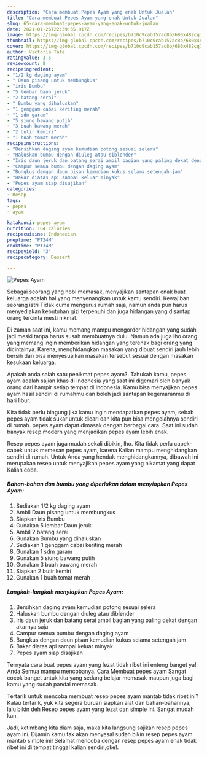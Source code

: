 ```yaml
---
description: "Cara membuat Pepes Ayam yang enak Untuk Jualan"
title: "Cara membuat Pepes Ayam yang enak Untuk Jualan"
slug: 65-cara-membuat-pepes-ayam-yang-enak-untuk-jualan
date: 2021-01-26T22:39:35.917Z
image: https://img-global.cpcdn.com/recipes/b710c9cab157ac8b/680x482cq70/pepes-ayam-foto-resep-utama.jpg
thumbnail: https://img-global.cpcdn.com/recipes/b710c9cab157ac8b/680x482cq70/pepes-ayam-foto-resep-utama.jpg
cover: https://img-global.cpcdn.com/recipes/b710c9cab157ac8b/680x482cq70/pepes-ayam-foto-resep-utama.jpg
author: Victoria Tate
ratingvalue: 3.5
reviewcount: 8
recipeingredient:
- "1/2 kg daging ayam"
- " Daun pisang untuk membungkus"
- "iris Bumbu"
- "5 lembar Daun jeruk"
- "2 batang serai"
- " Bumbu yang dihaluskan"
- "1 genggam cabai keriting merah"
- "1 sdm garam"
- "5 siung bawang putih"
- "3 buah bawang merah"
- "2 butir kemiri"
- "1 buah tomat merah"
recipeinstructions:
- "Bersihkan daging ayam kemudian potong sesuai selera"
- "Haluskan bumbu dengan diuleg atau diblender"
- "Iris daun jeruk dan batang serai ambil bagian yang paling dekat dengan akarnya saja"
- "Campur semua bumbu dengan daging ayam"
- "Bungkus dengan daun pisan kemudian kukus selama setengah jam"
- "Bakar diatas api sampai keluar minyak"
- "Pepes ayam siap disajikan"
categories:
- Resep
tags:
- pepes
- ayam

katakunci: pepes ayam 
nutrition: 164 calories
recipecuisine: Indonesian
preptime: "PT24M"
cooktime: "PT34M"
recipeyield: "3"
recipecategory: Dessert

---
```



![Pepes Ayam](https://img-global.cpcdn.com/recipes/b710c9cab157ac8b/680x482cq70/pepes-ayam-foto-resep-utama.jpg)

Sebagai seorang yang hobi memasak, menyajikan santapan enak buat keluarga adalah hal yang menyenangkan untuk kamu sendiri. Kewajiban seorang istri Tidak cuma mengurus rumah saja, namun anda pun harus menyediakan kebutuhan gizi terpenuhi dan juga hidangan yang disantap orang tercinta mesti nikmat.

Di zaman  saat ini, kamu memang mampu mengorder hidangan yang sudah jadi meski tanpa harus susah membuatnya dulu. Namun ada juga lho orang yang memang ingin memberikan hidangan yang terenak bagi orang yang dicintainya. Karena, menghidangkan masakan yang dibuat sendiri jauh lebih bersih dan bisa menyesuaikan masakan tersebut sesuai dengan masakan kesukaan keluarga. 



Apakah anda salah satu penikmat pepes ayam?. Tahukah kamu, pepes ayam adalah sajian khas di Indonesia yang saat ini digemari oleh banyak orang dari hampir setiap tempat di Indonesia. Kamu bisa menyajikan pepes ayam hasil sendiri di rumahmu dan boleh jadi santapan kegemaranmu di hari libur.

Kita tidak perlu bingung jika kamu ingin mendapatkan pepes ayam, sebab pepes ayam tidak sukar untuk dicari dan kita pun bisa mengolahnya sendiri di rumah. pepes ayam dapat dimasak dengan berbagai cara. Saat ini sudah banyak resep modern yang menjadikan pepes ayam lebih enak.

Resep pepes ayam juga mudah sekali dibikin, lho. Kita tidak perlu capek-capek untuk memesan pepes ayam, karena Kalian mampu menghidangkan sendiri di rumah. Untuk Anda yang hendak menghidangkannya, dibawah ini merupakan resep untuk menyajikan pepes ayam yang nikamat yang dapat Kalian coba.

<!--inarticleads1-->

##### Bahan-bahan dan bumbu yang diperlukan dalam menyiapkan Pepes Ayam:

1. Sediakan 1/2 kg daging ayam
1. Ambil  Daun pisang untuk membungkus
1. Siapkan iris Bumbu
1. Gunakan 5 lembar Daun jeruk
1. Ambil 2 batang serai
1. Gunakan  Bumbu yang dihaluskan
1. Sediakan 1 genggam cabai keriting merah
1. Gunakan 1 sdm garam
1. Gunakan 5 siung bawang putih
1. Gunakan 3 buah bawang merah
1. Siapkan 2 butir kemiri
1. Gunakan 1 buah tomat merah




<!--inarticleads2-->

##### Langkah-langkah menyiapkan Pepes Ayam:

1. Bersihkan daging ayam kemudian potong sesuai selera
1. Haluskan bumbu dengan diuleg atau diblender
1. Iris daun jeruk dan batang serai ambil bagian yang paling dekat dengan akarnya saja
1. Campur semua bumbu dengan daging ayam
1. Bungkus dengan daun pisan kemudian kukus selama setengah jam
1. Bakar diatas api sampai keluar minyak
1. Pepes ayam siap disajikan




Ternyata cara buat pepes ayam yang lezat tidak ribet ini enteng banget ya! Anda Semua mampu mencobanya. Cara Membuat pepes ayam Sangat cocok banget untuk kita yang sedang belajar memasak maupun juga bagi kamu yang sudah pandai memasak.

Tertarik untuk mencoba membuat resep pepes ayam mantab tidak ribet ini? Kalau tertarik, yuk kita segera buruan siapkan alat dan bahan-bahannya, lalu bikin deh Resep pepes ayam yang lezat dan simple ini. Sangat mudah kan. 

Jadi, ketimbang kita diam saja, maka kita langsung sajikan resep pepes ayam ini. Dijamin kamu tak akan menyesal sudah bikin resep pepes ayam mantab simple ini! Selamat mencoba dengan resep pepes ayam enak tidak ribet ini di tempat tinggal kalian sendiri,oke!.

